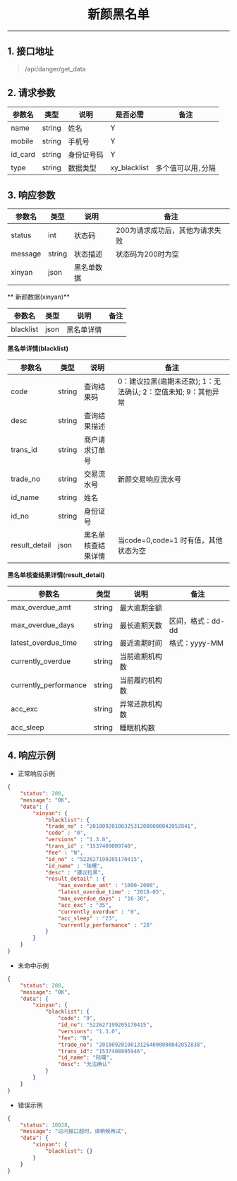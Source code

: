 # <center><span id="新颜黑名单">新颜黑名单</span></center>
---

## 1. 接口地址
 > /api/danger/get_data

## 2. 请求参数
| 参数名 | 类型 | 说明 | 是否必需 | 备注 |
| --| -- | -- | -- | -- |
| name | string | 姓名 | Y |  |
| mobile | string | 手机号 | Y |  |
| id_card | string | 身份证号码 | Y |  |
| type | string | 数据类型 | xy_blacklist | 多个值可以用`,`分隔 |

## 3. 响应参数
| 参数名 | 类型 | 说明 | 备注 |
| -- | -- | -- | -- |
| status | int | 状态码 | 200为请求成功后，其他为请求失败 |
| message | string | 状态描述 | 状态码为200时为空 |
| xinyan | json | 黑名单数据 |  ||

** 新颜数据(xinyan)**

| 参数名 | 类型 | 说明 | 备注 |
| -- | -- | -- | -- |
| blacklist | json |  黑名单详情 |  ||

**黑名单详情(blacklist)**

| 参数名 | 类型 | 说明 | 备注 |
| -- | -- | -- | -- |
| code | string | 查询结果码 | 0：建议拉黑(逾期未还款); 1：无法确认; 2：空值未知; 9：其他异常 |
| desc | string | 查询结果描述 |  |
| trans_id | string | 商户请求订单号 |  |
| trade_no | string | 交易流水号 | 新颜交易响应流水号 |
| id_name | string | 姓名 |  |
| id_no | string | 身份证号 |  |
| result_detail | json | 黑名单核查结果详情 | 当code=0,code=1 时有值，其他状态为空 |

**黑名单核查结果详情(result_detail)**

| 参数名 | 类型 | 说明 | 备注 |
| -- | -- | -- | -- |
| max_overdue_amt | string | 最大逾期金额 |  |
| max_overdue_days | string | 最长逾期天数 | 区间，格式：dd-dd |
| latest_overdue_time | string | 最近逾期时间 | 格式：yyyy-MM |
| currently_overdue | string | 当前逾期机构数 |  |
| currently_performance | string | 当前履约机构数 |  |
| acc_exc | string | 异常还款机构数 |  |
| acc_sleep | string | 睡眠机构数 |  ||

## 4. 响应示例
* 正常响应示例 
```json
{
    "status": 200,
    "message": "OK",
    "data": {
        "xinyan": {
            "blacklist": {
			"trade_no" : "20180920100325312000000042052841",
			"code" : "0",
			"versions" : "1.3.0",
			"trans_id" : "1537409009740",
			"fee" : "N",
			"id_no" : "522627199205170415",
			"id_name" : "陆曙",
			"desc" : "建议拉黑",
			"result_detail" : {
				"max_overdue_amt" : "1000-2000",
				"latest_overdue_time" : "2018-05",
				"max_overdue_days" : "16-30",
				"acc_exc" : "35",
				"currently_overdue" : "0",
				"acc_sleep" : "23",
				"currently_performance" : "28"
			}
		}
	}
}
```

* 未命中示例
```json
{
    "status": 200,
    "message": "OK",
    "data": {
        "xinyan": {
            "blacklist": {
                "code": "9",
                "id_no": "522627199205170415",
                "versions": "1.3.0",
                "fee": "N",
                "trade_no": "20180920100131264000000042052838",
                "trans_id": "1537408895946",
                "id_name": "陆曙",
                "desc": "无法确认"
			}
        }
	}
}
```

* 错误示例
```json
{
    "status": 10028,
    "message": "访问接口超时，请稍候再试",
    "data": {
        "xinyan": {
        	"blacklist": {}
		}
	}
}
```
